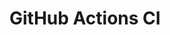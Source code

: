 # GitHub Actions CI





















































































































































